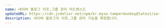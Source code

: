 ```yaml
---
name: 네이버 블로그 이웃,그룹 관리 어드밴스드
updateURL: https://cdn.jsdelivr.net/npm/kr.myso.tampermonkey@latest/service/com.naver.blog-manage.follow.user.js
description: 네이버 블로그의 이웃,그룹 관리 기능을 확장합니다.
---
```

